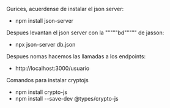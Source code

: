 Gurices, acuerdense de instalar el json server:

- npm install json-server

Despues levantan el json server con la """""bd""""" de jasson:

- npx json-server db.json

Despues nomas hacemos las llamadas a los endpoints:

- http://localhost:3000/usuario

Comandos para instalar cryptojs

- npm install crypto-js
- npm install --save-dev @types/crypto-js
